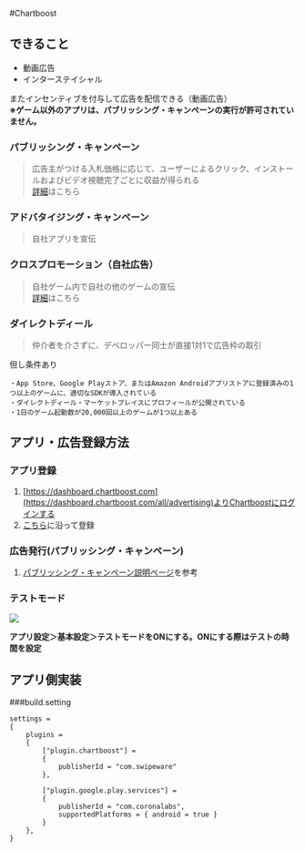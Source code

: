 #Chartboost

## できること
* 動画広告
* インターステイシャル

またインセンティブを付与して広告を配信できる（動画広告）  
**※ゲーム以外のアプリは、パブリッシング・キャンペーンの実行が許可されていません。**

### パブリッシング・キャンペーン
>広告主がつける入札価格に応じて、ユーザーによるクリック、インストールおよびビデオ視聴完了ごとに収益が得られる  
>[詳細](https://answers.chartboost.com/hc/ja/articles/201219605-Publishing-Campaigns)はこちら


### アドバタイジング・キャンペーン
>自社アプリを宣伝

### クロスプロモーション（自社広告）
>自社ゲーム内で自社の他のゲームの宣伝  
>[詳細](https://answers.chartboost.com/hc/ja/articles/201219635-Cross-Promotion-Campaigns)はこちら

### ダイレクトディール 
>仲介者を介さずに、デベロッパー同士が直接1対1で広告枠の取引

但し条件あり  

```  
・App Store、Google Playストア、またはAmazon Androidアプリストアに登録済みの1つ以上のゲームに、適切なSDKが導入されている
・ダイレクトディール・マーケットプレイスにプロフィールが公開されている
・1日のゲーム起動数が20,000回以上のゲームが1つ以上ある
```

## アプリ・広告登録方法

### アプリ登録

1. [https://dashboard.chartboost.com](https://dashboard.chartboost.com/all/advertising)よりChartboostにログインする
2. [こちら](https://answers.chartboost.com/hc/ja/articles/200797729-%E3%82%A2%E3%83%97%E3%83%AA%E3%81%A8%E3%82%AD%E3%83%A3%E3%83%B3%E3%83%9A%E3%83%BC%E3%83%B3%E3%81%AE%E6%89%8B%E5%A7%8B%E3%82%81)に沿って登録

### 広告発行(パブリッシング・キャンペーン)

1. [パブリッシング・キャンペーン説明ページ](https://answers.chartboost.com/hc/ja/articles/201219605-Publishing-Campaigns)を参考

### テストモード
![](https://dl.pushbulletusercontent.com/jcBNEHrkBPumrNXi182woSDUW9Zg7bnf/%E3%82%B9%E3%82%AF%E3%83%AA%E3%83%BC%E3%83%B3%E3%82%B7%E3%83%A7%E3%83%83%E3%83%88%202015-07-08%2015.26.16.png)

**アプリ設定＞基本設定＞テストモードをONにする。ONにする際はテストの時間を設定**

## アプリ側実装

###build.setting

```
settings =
{
    plugins =
    {
        ["plugin.chartboost"] =
        {
            publisherId = "com.swipeware"
        },

        ["plugin.google.play.services"] =
        {
            publisherId = "com.coronalabs",
            supportedPlatforms = { android = true }
        }
    },      
}
```